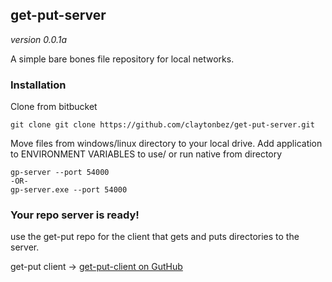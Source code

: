 ## get-put-server ##
*version 0.0.1a*

A simple bare bones file repository for local networks. 

### Installation

Clone from bitbucket

    git clone git clone https://github.com/claytonbez/get-put-server.git

Move files from windows/linux directory to your local drive. Add application to ENVIRONMENT VARIABLES to use/ or run native from directory

    gp-server --port 54000
	-OR-
	gp-server.exe --port 54000

### Your repo server is ready!

use the get-put repo for the client that gets and puts directories to the server.

get-put client -> [get-put-client on GutHub](https://github.com/claytonbez/get-put-client "get-put-client")
